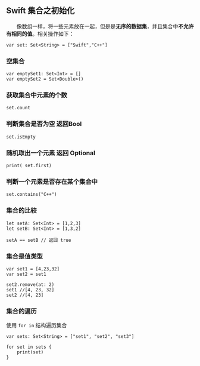 ## Swift 集合之初始化
　　像数组一样，将一些元素放在一起，但是是**无序的数据集**，并且集合中**不允许有相同的值**。相关操作如下：
```
var set: Set<String> = ["Swift","C++"]
```

### 空集合
```
var emptySet1: Set<Int> = []
var emptySet2 = Set<Double>()
```

### 获取集合中元素的个数
```
set.count
```
### 判断集合是否为空 返回Bool
```
set.isEmpty
```
### 随机取出一个元素 返回 Optional
```
print( set.first)
```
### 判断一个元素是否存在某个集合中
```
set.contains("C++")
```

### 集合的比较
```
let setA: Set<Int> = [1,2,3]
let setB: Set<Int> = [1,3,2]

setA == setB // 返回 true
```

### 集合是值类型

```
var set1 = [4,23,32]
var set2 = set1

set2.remove(at: 2)
set1 //[4, 23, 32]
set2 //[4, 23]
```

### 集合的遍历
使用 `for in` 结构遍历集合

```
var sets: Set<String> = ["set1", "set2", "set3"]

for set in sets {
    print(set)
}
```
